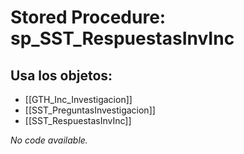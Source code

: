 # Stored Procedure: sp_SST_RespuestasInvInc

## Usa los objetos:
- [[GTH_Inc_Investigacion]]
- [[SST_PreguntasInvestigacion]]
- [[SST_RespuestasInvInc]]

*No code available.*
